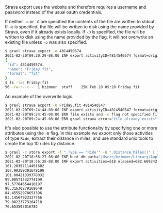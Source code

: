 Strava export uses the website and therefore requires a username and password instead of the usual oauth credentials.

If neither `-o` or `-O` are specified the contents of the file are written to stdout.
If `-o` is specified, the file will be written to disk using the name provided by Strava, even if it already exists locally.
If `-O` is specified, the file will be written to disk using the name provided by the flag. It will not overwrite an existing
file unless `-o` was also specified.

```sh
$ gravl strava export -o 4814450574
2021-02-20T09:20:29-08:00 INF export activityID=4814540574 format=original
{
 "id": 4814450574,
 "name": "Friday.fit",
 "format": "fit"
}
$ ls -las Friday.fit
56 -rw-r--r--  1 bzimmer  staff    25K Feb 20 09:20 Friday.fit
```

An example of the overwrite logic.

```sh
$ gravl strava export -O Friday.fit 4814540547
2021-02-20T09:24:44-08:00 INF export activityID=4814540547 format=original
2021-02-20T09:24:45-08:00 ERR file exists and -o flag not specified filename=Friday.fit
2021-02-20T09:24:45-08:00 ERR gravl strava error="file already exists"
```

It's also possible to use the attribute functionality by specifying one or more attributes using the `-B` flag. In this
example we export only those activities of type `Ride`, extract their distance in miles, and use standard unix tools to
create the top 10 rides by distance.

```sh
$ gravl -c store export -f ".Type == 'Ride'" -B ".Distance.Miles()" | jq ".[]" | sort -nr | head -10
2021-02-20T18:56:27-08:00 INF bunt db path="/Users/bzimmer/Library/Application Support/com.github.bzimmer.gravl/gravl.db"
2021-02-20T18:56:28-08:00 INF export activities=618 elapsed=682.669242
161.20357114451602
107.90359301678198
101.80421339378032
99.08571442774199
97.57764654418197
90.31630279169649
84.45552970651396
83.14567923327766
79.88223773164718
76.653593016782
```
